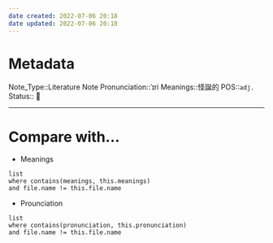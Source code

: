 ```yaml
---
date created: 2022-07-06 20:18
date updated: 2022-07-06 20:18
---
```


# Metadata

Note_Type::Literature Note
Pronunciation::ˈɪri
Meanings::怪誕的
POS::`adj.`
Status:: 👶

---

# Compare with...

- Meanings

```dataview
list
where contains(meanings, this.meanings)
and file.name != this.file.name
```

- Prounciation

```dataview
list
where contains(pronunciation, this.pronunciation)
and file.name != this.file.name
```
